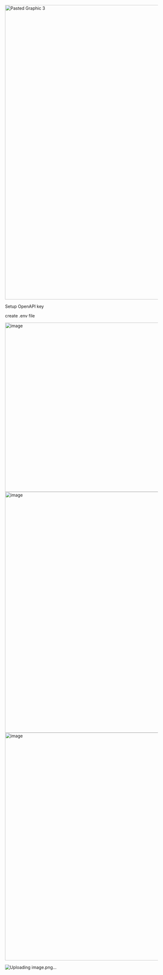 
<img width="971" alt="Pasted Graphic 3" src="https://github.com/user-attachments/assets/f8eed563-ba97-48e5-9802-6e4edc56472f" />

Setup OpenAPI key

create .env file

<img width="558" alt="image" src="https://github.com/user-attachments/assets/0eced05b-fa34-4bc0-840a-3669483d2fa0" />
<img width="794" alt="image" src="https://github.com/user-attachments/assets/fa19432b-a97f-45f0-ac64-dc7818c2ebba" />

<img width="751" alt="image" src="https://github.com/user-attachments/assets/a654d9fa-43fe-4204-9336-971f57c3ad79" />

![Uploading image.png…]()



